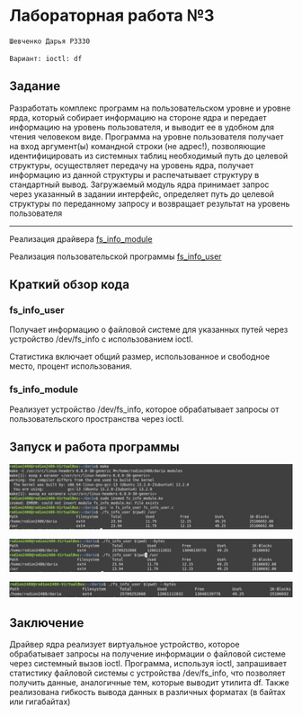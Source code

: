 # Лабораторная работа №3

`Шевченко Дарья P3330`

`Вариант: ioctl: df`

## Задание

Разработать комплекс программ на пользовательском уровне и уровне ярда, который собирает информацию на стороне ядра и передает информацию на уровень пользователя, и выводит ее в удобном для чтения человеком виде. Программа на уровне пользователя получает на вход аргумент(ы) командной строки (не адрес!), позволяющие идентифицировать из системных таблиц необходимый путь до целевой структуры, осуществляет передачу на уровень ядра, получает информацию из данной структуры и распечатывает структуру в стандартный вывод. Загружаемый модуль ядра принимает запрос через указанный в задании интерфейс, определяет путь до целевой структуры по переданному запросу и возвращает результат на уровень пользователя

---

Реализация драйвера [fs_info_module](https://github.com/dariayo/operating-systems-3/blob/main/fs_info_module.c)

Реализация пользовательской программы [fs_info_user](https://github.com/dariayo/operating-systems-3/blob/main/fs_info_user.c)

## Краткий обзор кода

### fs_info_user

Получает информацию о файловой системе для указанных путей через устройство /dev/fs_info с использованием ioctl.

Статистика включает общий размер, использованное и свободное место, процент использования.

### fs_info_module

Реализует устройство /dev/fs_info, которое обрабатывает запросы от пользовательского пространства через ioctl.

## Запуск и работа программы

![alt text](image/image.png)

![alt text](image/image-1.png)

![alt text](image/image-2.png)

## Заключение

Драйвер ядра реализует виртуальное устройство, которое обрабатывает запросы на получение информации о файловой системе через системный вызов ioctl.
Программа, используя ioctl, запрашивает статистику файловой системы с устройства /dev/fs_info, что позволяет получить данные, аналогичные тем, которые выводит утилита df.
Также реализована гибкость вывода данных в различных форматах (в байтах или гигабайтах)

